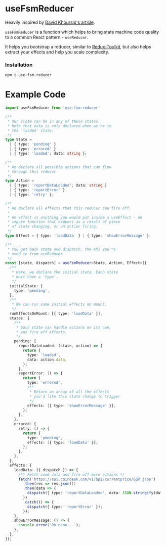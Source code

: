 # useFsmReducer

Heavily inspired by [David Khoursid's article](https://dev.to/davidkpiano/redux-is-half-of-a-pattern-1-2-1hd7).

`useFsmReducer` is a function which helps to bring state machine code quality to a common React pattern - `useReducer`.

It helps you bootstrap a reducer, similar to [Redux-Toolkit](https://redux-toolkit.js.org/), but also helps extract your effects and help you scale complexity.

### Installation

`npm i use-fsm-reducer`

# Example Code

```ts
import useFsmReducer from 'use-fsm-reducer'

/**
 * Our state can be in any of these states.
 * Note that data is only declared when we're in
 * the 'loaded' state.
 */
type State =
  | { type: 'pending' }
  | { type: 'errored' }
  | { type: 'loaded'; data: string };

/**
 * We declare all possible actions that can flow
 * through this reducer
 */
type Action =
  | { type: 'reportDataLoaded'; data: string }
  | { type: 'reportError' }
  | { type: 'retry' };

/**
 * We declare all effects that this reducer can fire off.
 * 
 * An effect is anything you would put inside a useEffect - an
 * impure function that happens as a result of piece
 * of state changing, or an action firing.
 */
type Effect = { type: 'loadData' } | { type: 'showErrorMessage' };

/**
 * You get back state and dispatch, the API you're
 * used to from useReducer
 */
const [state, dispatch] = useFsmReducer<State, Action, Effect>({
  /**
   * Here, we declare the initial state. Each state
   * must have a 'type'.
   */
  initialState: {
    type: 'pending',
  },
  /**
   * We can run some initial effects on mount.
   */
  runEffectsOnMount: [{ type: 'loadData' }],
  states: {
    /**
     * Each state can handle actions on its own,
     * and fire off effects.
     */
    pending: {
      reportDataLoaded: (state, action) => {
        return {
          type: 'loaded',
          data: action.data,
        };
      },
      reportError: () => {
        return {
          type: 'errored',
          /**
           * Return an array of all the effects
           * you'd like this state change to trigger
           */
          effects: [{ type: 'showErrorMessage' }],
        };
      },
    },
    errored: {
      retry: () => {
        return {
          type: 'pending',
          effects: [{ type: 'loadData' }],
        };
      },
    },
  },
  effects: {
    loadData: ({ dispatch }) => {
      /** Fetch some data and fire off more actions */
      fetch('https://api.coindesk.com/v1/bpi/currentprice/GBP.json')
        .then(res => res.json())
        .then(data => {
          dispatch({ type: 'reportDataLoaded', data: JSON.stringify(data) });
        })
        .catch(() => {
          dispatch({ type: 'reportError' });
        });
    },
    showErrorMessage: () => {
      console.error('Oh nooo...');
    },
  },
});
```
